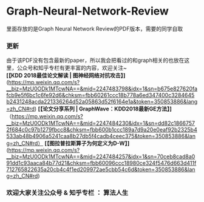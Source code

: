 # Graph-Neural-Network-Review
  里面存放的是Graph Neural Network Review的PDF版本，需要的同学自取
### 更新
  由于该PDF没有包含最新的paper，所以我会把看过的和graph相关的也放在这里，公众号和知乎专栏有更丰富的内容，欢迎关注~ <br> 
  **[【KDD 2018最佳论文解读 | 图神经网络对抗攻击】]**(https://mp.weixin.qq.com/s?__biz=MzU0ODk1MTcwNA==&mid=2247483798&idx=1&sn=b675e827620fafcb9e5f6bc1c6fe92d6&chksm=fbb60261ccc18b778a6ed347400c3284645b2431248acda221336264d52a05863d52f6164e1a&token=350853886&lang=zh_CN#rd)
  **[【论文分享系列 | GraphWave：KDD2018最新GE方法】]**（https://mp.weixin.qq.com/s?__biz=MzU0ODk1MTcwNA==&mid=2247484230&idx=1&sn=dd82c18667572f684c0c97b1279fbcc8&chksm=fbb600b1ccc189a7d9a20e0eaf92b2325b4533ab48b4906a5241caa8b27db5f4cadb4ceec375&token=350853886&lang=zh_CN#rd）
  **[【图拉普拉斯算子为何定义为D-W】]**(https://mp.weixin.qq.com/s?__biz=MzU0ODk1MTcwNA==&mid=2247484257&idx=1&sn=70ceb8cad8a091dd1c93aaca84b77d21&chksm=fbb60096ccc18980ce324f5476d663d411f712765822635a20cb4c4f1ed209972ae5cbb54c6d&token=350853886&lang=zh_CN#rd)
  
### 欢迎大家关注公众号 & 知乎专栏 ： 算法人生
